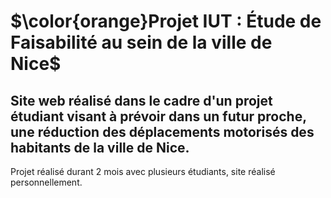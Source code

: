 <h1>$\color{orange}Projet IUT : Étude de Faisabilité au sein de la ville de Nice$</h1>

<h2>Site web réalisé dans le cadre d'un projet étudiant visant à prévoir dans un futur proche, une réduction des déplacements motorisés des habitants de la ville de Nice.</h2>

<p>Projet réalisé durant 2 mois avec plusieurs étudiants, site réalisé personnellement.</p>

